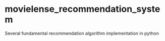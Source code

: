 # movielense_recommendation_system
Several fundamental recommendation algorithm implementation in python
